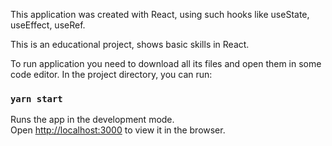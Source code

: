 This application was created with React, using such hooks like useState, useEffect, useRef. 

This is an educational project, shows basic skills in React.

To run application you need to download all its files and open them in some code editor. 
In the project directory, you can run:

### `yarn start`

Runs the app in the development mode.\
Open [http://localhost:3000](http://localhost:3000) to view it in the browser.
